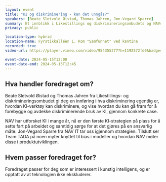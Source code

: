 ```yaml
---
layout: event
title: "KI og diskriminering - kan det unngås?"
speakers: [Beate Sletvold Øistad, Thomas Jahren, Jon-Vegard Sparre]
summary: Et innblikk i Likestillings og diskrimineringsombudets og NAVs arbeid med KI
privacy: public

location-type: hybrid
location-name: Fyrstikkalléen 1, Rom "Samfunnet" ved kantina
recorded: true
video-url: https://player.vimeo.com/video/954355277?h=1192572fd0&badge=0&autopause=0&player_id=0&app_id=58479

event-date: 2024-05-15T12:00
event-date-end: 2024-05-15T12:45
---
```

## Hva handler foredraget om?
Beate Sletvold Øistad og Thomas Jahren fra Likestillings- og diskrimineringsombudet gi deg en innføring i hva diskriminering egentlig er, hvordan KI-verktøy kan diskriminere, og vise hvordan du kan gå fram for å forebygge og avdekke diskriminerende bruk av KI, gjennom konkrete case.

NAV har utforsket KI i mange år, nå er den første KI-strategien på plass for å sette fart på arbeidet og samtidig sørge for at det gjøres på en ansvarlig måte. Jon-Vegard Sparre fra NAV IT tar oss igjennom strategien. Tilslutt ser Team TADA  på noen myter knyttet til bias i modeller og hvordan NAV møter disse i produktutviklingen.

## Hvem passer foredraget for?
Foredraget passer for deg som er interessert i kunstig intelligens, og er opptatt av at teknologien ikke ekskluderer.
